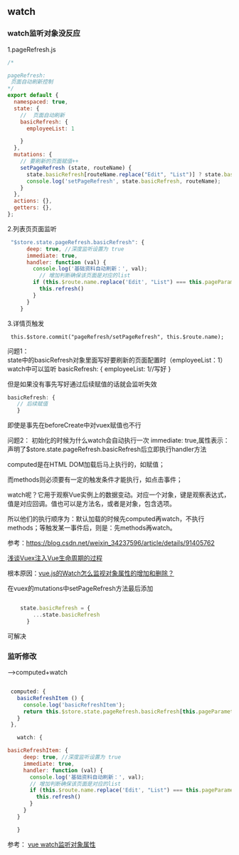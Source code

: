 ## watch

### watch监听对象没反应


1.pageRefresh.js
```js
/* 

pageRefresh:
 页面自动刷新控制
*/
export default {
  namespaced: true,
  state: {
    //  页面自动刷新 
    basicRefresh: {
      employeeList: 1

    }
  },
  mutations: {
    // 要刷新的页面赋值++
    setPageRefresh (state, routeName) {
      state.basicRefresh[routeName.replace("Edit", "List")] ? state.basicRefresh[routeName.replace("Edit", "List")]++ : state.basicRefresh[routeName.replace("Edit", "List")] = 1
      console.log('setPageRefresh', state.basicRefresh, routeName);
    }
  },
  actions: {},
  getters: {},
};

```

2.列表页页面监听
```js
 "$store.state.pageRefresh.basicRefresh": {
      deep: true, //深度监听设置为 true
      immediate: true,
      handler: function (val) {
        console.log('基础资料自动刷新：', val);
          // 增加判断确保该页面是对应的list
        if (this.$route.name.replace('Edit', "List") === this.pageParameters.basicDataListName) {
          this.refresh()
        }
      }
    }
```

3.详情页触发
```
 this.$store.commit("pageRefresh/setPageRefresh", this.$route.name);
```




问题1：  
state中的basicRefresh对象里面写好要刷新的页面配置时（employeeList：1）watch中可以监听
 basicRefresh: {
      employeeList: 1//写好
    }

但是如果没有事先写好通过后续赋值的话就会监听失效
 ```js
 basicRefresh: {
    // 后续赋值
    }
```

即使是事先在beforeCreate中对vuex赋值也不行


问题2：
初始化的时候为什么watch会自动执行一次
   immediate: true,属性表示：声明了$store.state.pageRefresh.basicRefresh后立即执行handler方法




computed是在HTML DOM加载后马上执行的，如赋值；

而methods则必须要有一定的触发条件才能执行，如点击事件；

watch呢？它用于观察Vue实例上的数据变动。对应一个对象，键是观察表达式，值是对应回调。值也可以是方法名，或者是对象，包含选项。

所以他们的执行顺序为：默认加载的时候先computed再watch，不执行methods；等触发某一事件后，则是：先methods再watch。

参考：https://blog.csdn.net/weixin_34237596/article/details/91405762





[浅谈Vuex注入Vue生命周期的过程](https://www.jb51.net/article/161563.htm)



根本原因：[vue.js的Watch怎么监视对象属性的增加和删除？](https://www.zhihu.com/question/275036216/answer/380346423)



在vuex的mutations中setPageRefresh方法最后添加


```js

    state.basicRefresh = {
        ...state.basicRefresh
      }
```
可解决




### 监听修改


-->computed+watch
 

 ```js

  computed: {
    basicRefreshItem () {
      console.log('basicRefreshItem');
      return this.$store.state.pageRefresh.basicRefresh[this.pageParameters.basicDataListName]
    }
  },

    watch: {

 basicRefreshItem: {
      deep: true, //深度监听设置为 true
      immediate: true,
      handler: function (val) {
        console.log('基础资料自动刷新：', val);
        // 增加判断确保该页面是对应的list
        if (this.$route.name.replace('Edit', "List") === this.pageParameters.basicDataListName) {
          this.refresh()
        }
      }
    }

    }

 ```
 参考：
[vue watch监听对象属性](https://blog.csdn.net/ghvjhfjf/article/details/121755457)